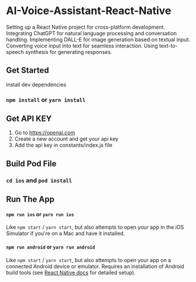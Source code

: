 # AI-Voice-Assistant-React-Native


Setting up a React Native project for cross-platform development.
Integrating ChatGPT for natural language processing and conversation handling.
Implementing DALL-E for image generation based on textual input.
Converting voice input into text for seamless interaction.
Using text-to-speech synthesis for generating responses.

## Get Started

install dev dependencies

### `npm install` or `yarn install`

## Get API KEY
1. Go to https://openai.com<br/>
2. Create a new account and get your api key<br/>
3. Add the api key in constants/index.js file

## Build Pod File

### `cd ios` and `pod install`



## Run The App
#### `npm run ios` or `yarn run ios`

Like `npm start` / `yarn start`, but also attempts to open your app in the iOS Simulator if you're on a Mac and have it installed.

#### `npm run android` or `yarn run android`

Like `npm start` / `yarn start`, but also attempts to open your app on a connected Android device or emulator. Requires an installation of Android build tools (see [React Native docs](https://facebook.github.io/react-native/docs/getting-started.html) for detailed setup).

<br />

